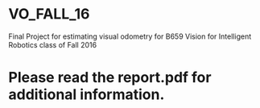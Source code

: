 # VO_FALL_16
Final Project for estimating visual odometry for B659 Vision for Intelligent Robotics class of Fall 2016

# Please read the report.pdf for additional information.
